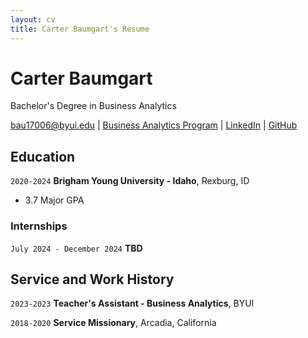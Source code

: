 ```yaml
---
layout: cv
title: Carter Baumgart's Resume
---
```

# Carter Baumgart
Bachelor's Degree in Business Analytics

<div id="webaddress">
<a href="datascience@byui.edu">bau17006@byui.edu</a>
| <a href="https://byuidatascience.github.io/development.html">Business Analytics Program</a>
| <a href="https://www.linkedin.com/groups/13537407/">LinkedIn</a>
| <a href="https://github.com/byuids-resumes">GitHub</a>
</div>

<!-- https://www.monique.tech/the-art-of-markdown -->

## Education

`2020-2024`
__Brigham Young University - Idaho__, Rexburg, ID

- 3.7 Major GPA

### Internships

`July 2024 - December 2024`
__TBD__

## Service and Work History

`2023-2023`
__Teacher's Assistant - Business Analytics__, BYUI


`2018-2020`
__Service Missionary__, Arcadia, California



<!-- ### Footer

Last updated: May 2013 -->


